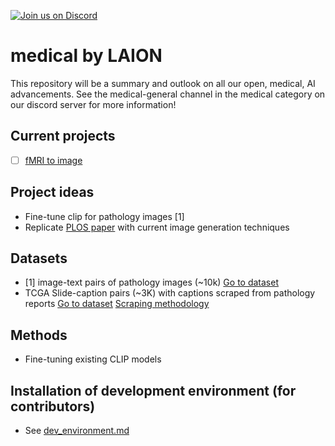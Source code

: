 <a href="https://discord.gg/xBPBXfcFHd"><img alt="Join us on Discord" src="https://img.shields.io/discord/823813159592001537?color=5865F2&logo=discord&logoColor=white"></a></br>

# medical by LAION
This repository will be a summary and outlook on all our open, medical, AI advancements. See the medical-general channel in the medical category on our discord server for more information! 

## Current projects
- [ ] [fMRI to image](fMRI/README.md)

## Project ideas
- Fine-tune clip for pathology images [1]
- Replicate [PLOS paper](https://journals.plos.org/ploscompbiol/article?id=10.1371/journal.pcbi.1006633) with current image generation techniques

## Datasets
- [1] image-text pairs of pathology images (~10k) [Go to dataset](https://warwick.ac.uk/fac/cross_fac/tia/data/arch)
- TCGA Slide-caption pairs (~3K) with captions scraped from pathology reports [Go to dataset](https://gitlab.com/BioAI/pathology-report-information-extraction) [Scraping methodology](https://ieeexplore.ieee.org/document/9313347)
## Methods
- Fine-tuning existing CLIP models

## Installation of development environment (for contributors)

- See [dev_environment.md](./dev_environment.md)
